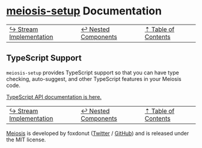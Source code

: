 # [meiosis-setup](https://meiosis.js.org/setup) Documentation

| | | |
| ---- | ---- | ---- |
| [&rarrhk; Stream Implementation](setup-stream-implementation.html) | [&larrhk; Nested Components](setup-nested-components.html) | [&#8673; Table of Contents](setup-toc.html) |

## TypeScript Support

`meiosis-setup` provides TypeScript support so that you can have type checking, auto-suggest, and
other TypeScript features in your Meiosis code.

[TypeScript API documentation is here.](docs/index.html)

| | | |
| ---- | ---- | ---- |
| [&rarrhk; Stream Implementation](setup-stream-implementation.html) | [&larrhk; Nested Components](setup-nested-components.html) | [&#8673; Table of Contents](setup-toc.html) |

[Meiosis](https://meiosis.js.org) is developed by foxdonut ([Twitter](http://twitter.com/foxdonut00) /
[GitHub](https://github.com/foxdonut)) and is released under the MIT license.
